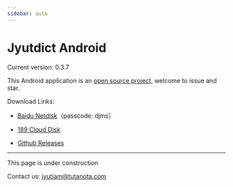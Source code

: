 ```yaml
---
sidebar: auto
---
```


# Jyutdict Android

Current version: 0.3.7

This Android application is an [open source project](https://github.com/JyutdictEB/Jyutdict-Android), welcome to issue and star.

Download Links:

- [Baidu Netdisk](https://pan.baidu.com/s/1r7mo35tEwZ0zAjQHIacf8w)（passcode: djms）

- [189 Cloud Disk](https://cloud.189.cn/t/yA7FVnUzQZj2)

- [Github Releases](https://github.com/JyutdictEB/Jyutdict-Android/releases)

---

This page is under construction

Contact us: jyutjam@tutanota.com
